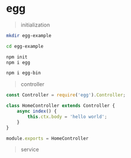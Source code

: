 # egg

> initialization

``` bash
mkdir egg-example

cd egg-example

npm init
npm i egg

npm i egg-bin


```

> controller

``` js
const Controller = require('egg').Controller;

class HomeController extends Controller {
	async index() {
		this.ctx.body = 'hello world';
	}
}

module.exports = HomeController
```

> service


